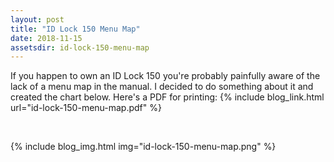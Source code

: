 ```yaml
---
layout: post
title: "ID Lock 150 Menu Map"
date: 2018-11-15
assetsdir: id-lock-150-menu-map
---
```


If you happen to own an ID Lock 150 you're probably painfully aware of the lack of a menu map in the manual. I decided to do something about it and created the chart below. Here's a PDF for printing: {% include blog_link.html url="id-lock-150-menu-map.pdf" %}

<br />

{% include blog_img.html img="id-lock-150-menu-map.png" %}


